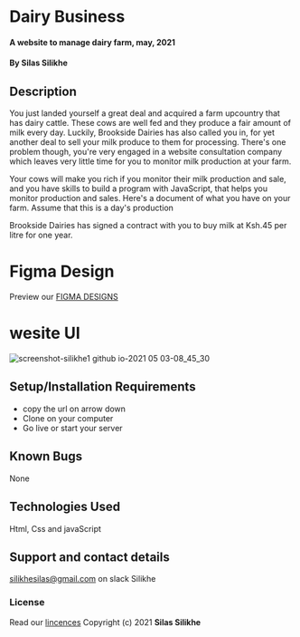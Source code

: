 # Dairy Business
#### A website to manage dairy farm, may, 2021

#### By **Silas Silikhe**

## Description

You just landed yourself a great deal and acquired a farm upcountry that has dairy cattle. These cows are well fed and they produce a fair amount of milk every day. Luckily, Brookside Dairies has also called you in, for yet another deal to sell your milk produce to them for processing. There's one problem though, you're very engaged in a website consultation company which leaves very little time for you to monitor milk production at your farm.

Your cows will make you rich if you monitor their milk production and sale, and you have skills to build a program with JavaScript, that helps you monitor production and sales. Here's a document of what you have on your farm. Assume that this is a day's production

Brookside Dairies has signed a contract with you to buy milk at Ksh.45 per litre for one year.
# Figma Design
Preview our [FIGMA DESIGNS](https://www.figma.com/file/Tu2MVB8ONiHmGXCkHjVruR/Untitled?node-id=0%3A1)

# wesite UI

![screenshot-silikhe1 github io-2021 05 03-08_45_30](https://user-images.githubusercontent.com/82449946/116844548-0b96dd00-abec-11eb-98c1-f349f7215671.png)


## Setup/Installation Requirements
- copy the url on arrow down
- Clone on your computer
- Go live or start your server

## Known Bugs

None
## Technologies Used

Html, Css and javaScript

## Support and contact details

silikhesilas@gmail.com on slack Silikhe

### License

Read our [lincences](./Lincense)
Copyright (c) 2021 **Silas Silikhe**
